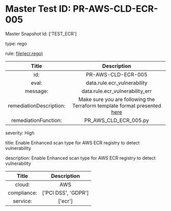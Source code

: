 



# Master Test ID: PR-AWS-CLD-ECR-005


Master Snapshot Id: ['TEST_ECR']

type: rego

rule: [file(ecr.rego)]  
  
  
  
  

|Title|Description|
| :---: | :---: |
|id: |PR-AWS-CLD-ECR-005|
|eval: |data.rule.ecr_vulnerability|
|message: |data.rule.ecr_vulnerability_err|
|remediationDescription: |Make sure you are following the Terraform template format presented <a href='https://registry.terraform.io/providers/hashicorp/aws/latest/docs/resources/ecr_repository_policy' target='_blank'>here</a>|
|remediationFunction: |PR_AWS_CLD_ECR_005.py|


severity: High

title: Enable Enhanced scan type for AWS ECR registry to detect vulnerability

description: Enable Enhanced scan type for AWS ECR registry to detect vulnerability  
  
  

|Title|Description|
| :---: | :---: |
|cloud: |AWS|
|compliance: |['PCI DSS', 'GDPR']|
|service: |['ecr']|



[file(ecr.rego)]: https://github.com/prancer-io/prancer-compliance-test/tree/master/aws/cloud/ecr.rego
